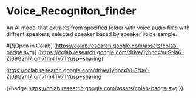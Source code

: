 # Voice_Recogniton_finder
An AI model that extracts from specified folder with voice audio files with diffrent speakers, selected speaker based by speaker voice sample.


#[![Open in Colab] (https://colab.research.google.com/assets/colab-badge.svg)] (https://colab.research.google.com/drive/1yhpc4VuSNa6-Zl69G2hl7_qm7fm4Tv7T?usp=sharing)


https://colab.research.google.com/drive/1yhpc4VuSNa6-Zl69G2hl7_qm7fm4Tv7T?usp=sharing

{{badge https://colab.research.google.com/assets/colab-badge.svg }}

